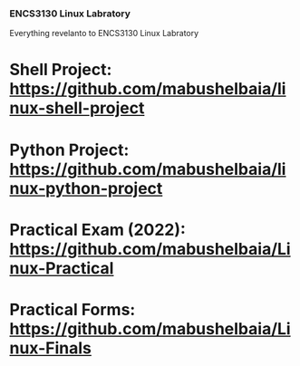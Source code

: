 ### ENCS3130 Linux Labratory
Everything revelanto to ENCS3130 Linux Labratory

# Shell Project: https://github.com/mabushelbaia/linux-shell-project
# Python Project: https://github.com/mabushelbaia/linux-python-project
# Practical Exam (2022): https://github.com/mabushelbaia/Linux-Practical
# Practical Forms: https://github.com/mabushelbaia/Linux-Finals

